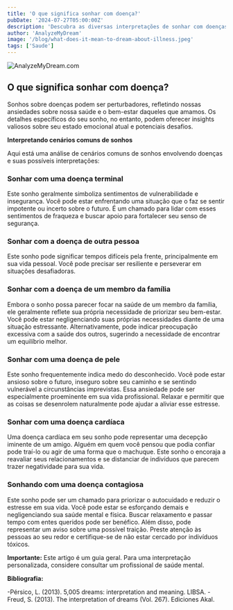 ```yaml
---
title: 'O que significa sonhar com doença?'
pubDate: '2024-07-27T05:00:00Z'
description: 'Descubra as diversas interpretações de sonhar com doenças, desde doenças terminais até doenças cardíacas, e como esses sonhos refletem seus medos e ansiedades.'
author: 'AnalyzeMyDream'
image: '/blog/what-does-it-mean-to-dream-about-illness.jpeg'
tags: ['Saude']
---
```


![AnalyzeMyDream.com](/blog/what-does-it-mean-to-dream-about-illness.jpeg)

## O que significa sonhar com doença?

Sonhos sobre doenças podem ser perturbadores, refletindo nossas ansiedades sobre nossa saúde e o bem-estar daqueles que amamos. Os detalhes específicos do seu sonho, no entanto, podem oferecer insights valiosos sobre seu estado emocional atual e potenciais desafios.

**Interpretando cenários comuns de sonhos**

Aqui está uma análise de cenários comuns de sonhos envolvendo doenças e suas possíveis interpretações:

### Sonhar com uma doença terminal

Este sonho geralmente simboliza sentimentos de vulnerabilidade e insegurança. Você pode estar enfrentando uma situação que o faz se sentir impotente ou incerto sobre o futuro. É um chamado para lidar com esses sentimentos de fraqueza e buscar apoio para fortalecer seu senso de segurança.

### Sonhar com a doença de outra pessoa

Este sonho pode significar tempos difíceis pela frente, principalmente em sua vida pessoal. Você pode precisar ser resiliente e perseverar em situações desafiadoras.

### Sonhar com a doença de um membro da família

Embora o sonho possa parecer focar na saúde de um membro da família, ele geralmente reflete sua própria necessidade de priorizar seu bem-estar. Você pode estar negligenciando suas próprias necessidades diante de uma situação estressante. Alternativamente, pode indicar preocupação excessiva com a saúde dos outros, sugerindo a necessidade de encontrar um equilíbrio melhor.

### Sonhar com uma doença de pele

Este sonho frequentemente indica medo do desconhecido. Você pode estar ansioso sobre o futuro, inseguro sobre seu caminho e se sentindo vulnerável a circunstâncias imprevistas. Essa ansiedade pode ser especialmente proeminente em sua vida profissional. Relaxar e permitir que as coisas se desenrolem naturalmente pode ajudar a aliviar esse estresse.

### Sonhar com uma doença cardíaca

Uma doença cardíaca em seu sonho pode representar uma decepção iminente de um amigo. Alguém em quem você pensou que podia confiar pode traí-lo ou agir de uma forma que o machuque. Este sonho o encoraja a reavaliar seus relacionamentos e se distanciar de indivíduos que parecem trazer negatividade para sua vida.

### Sonhando com uma doença contagiosa

Este sonho pode ser um chamado para priorizar o autocuidado e reduzir o estresse em sua vida. Você pode estar se esforçando demais e negligenciando sua saúde mental e física. Buscar relaxamento e passar tempo com entes queridos pode ser benéfico. Além disso, pode representar um aviso sobre uma possível traição. Preste atenção às pessoas ao seu redor e certifique-se de não estar cercado por indivíduos tóxicos.

**Importante:** Este artigo é um guia geral. Para uma interpretação personalizada, considere consultar um profissional de saúde mental.

**Bibliografia:**

-Pérsico, L. (2013). 5,005 dreams: interpretation and meaning. LIBSA.
-Freud, S. (2013). The interpretation of dreams (Vol. 267). Ediciones Akal.